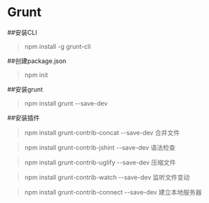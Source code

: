 # Grunt

##安装CLI
>npm install -g grunt-cli

##创建package.json

>npm init

##安装grunt

>npm install grunt --save-dev

##安装插件

>npm install grunt-contrib-concat --save-dev 合并文件

>npm install grunt-contrib-jshint --save-dev 语法检查

>npm install grunt-contrib-uglify --save-dev 压缩文件

>npm install grunt-contrib-watch --save-dev 监听文件变动

>npm install grunt-contrib-connect --save-dev 建立本地服务器